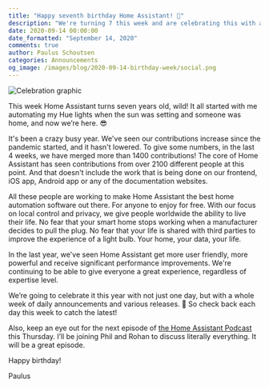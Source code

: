 ```yaml
---
title: "Happy seventh birthday Home Assistant! 🎉"
description: "We're turning 7 this week and are celebrating this with a week of cool releases. Keep an eye on the blog for the latest."
date: 2020-09-14 00:00:00
date_formatted: "September 14, 2020"
comments: true
author: Paulus Schoutsen
categories: Announcements
og_image: /images/blog/2020-09-14-birthday-week/social.png
---
```


![Celebration graphic](/images/blog/2020-09-14-birthday-week/social.png)

This week Home Assistant turns seven years old, wild! It all started with me automating my Hue lights when the sun was setting and someone was home, and now we’re here. 😎

It's been a crazy busy year. We've seen our contributions increase since the pandemic started, and it hasn't lowered. To give some numbers, in the last 4 weeks, we have merged more than 1400 contributions! The core of Home Assistant has seen contributions from over 2100 different people at this point. And that doesn't include the work that is being done on our frontend, iOS app, Android app or any of the documentation websites.

All these people are working to make Home Assistant the best home automation software out there. For anyone to enjoy for free. With our focus on local control and privacy, we give people worldwide the ability to live their life. No fear that your smart home stops working when a manufacturer decides to pull the plug. No fear that your life is shared with third parties to improve the experience of a light bulb. Your home, your data, your life.

In the last year, we've seen Home Assistant get more user friendly, more powerful and receive significant performance improvements. We're continuing to be able to give everyone a great experience, regardless of expertise level.

We’re going to celebrate it this year with not just one day, but with a whole week of daily announcements and various releases. 🎁 So check back each day this week to catch the latest!

Also, keep an eye out for the next episode of [the Home Assistant Podcast](https://hasspodcast.io/) this Thursday. I’ll be joining Phil and Rohan to discuss literally everything. It will be a great episode.

Happy birthday!

Paulus
